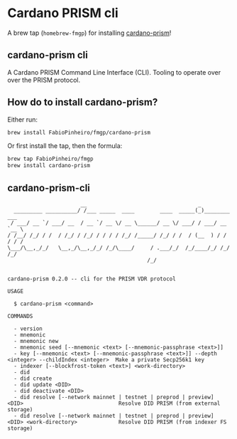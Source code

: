 # Cardano PRISM cli

A brew tap (`homebrew-fmgp`) for installing [cardano-prism](https://github.com/FabioPinheiro/scala-did/tree/master/did-method-prism/jvm/src/main/scala/fmgp/did/method/prism/cli)!

## cardano-prism cli

A Cardano PRISM Command Line Interface (CLI).
Tooling to operate over over the PRISM protocol.

## How do to install cardano-prism?

Either run:
```bash
brew install FabioPinheiro/fmgp/cardano-prism
```

Or first install the tap, then the formula:
```bash
brew tap FabioPinheiro/fmgp
brew install cardano-prism
```


## cardano-prism-cli

```
                       __                                   _              
  _________ __________/ /___ _____  ____        ____  _____(_)________ ___ 
 / ___/ __ `/ ___/ __  / __ `/ __ \/ __ \______/ __ \/ ___/ / ___/ __ `__ \
/ /__/ /_/ / /  / /_/ / /_/ / / / / /_/ /_____/ /_/ / /  / (__  ) / / / / /
\___/\__,_/_/   \__,_/\__,_/_/ /_/\____/     / .___/_/  /_/____/_/ /_/ /_/ 
                                            /_/                            


cardano-prism 0.2.0 -- cli for the PRISM VDR protocol

USAGE

  $ cardano-prism <command>

COMMANDS

  - version                                                                                          
  - mnemonic                                                                                         
  - mnemonic new                                                                                     
  - mnemonic seed [--mnemonic <text> [--mnemonic-passphrase <text>]]                                 
  - key [--mnemonic <text> [--mnemonic-passphrase <text>]] --depth <integer> --childIndex <integer>  Make a private Secp256k1 key
  - indexer [--blockfrost-token <text>] <work-directory>                                             
  - did                                                                                              
  - did create                                                                                       
  - did update <DID>                                                                                 
  - did deactivate <DID>                                                                             
  - did resolve [--network mainnet | testnet | preprod | preview] <DID>                              Resolve DID PRISM (from external storage)
  - did resolve [--network mainnet | testnet | preprod | preview] <DID> <work-directory>             Resolve DID PRISM (from indexer FS storage)
```
